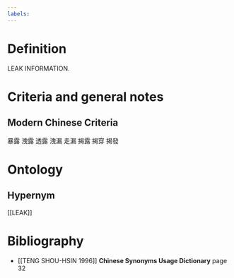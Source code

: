 ```yaml
---
labels: 
---
```


# Definition
LEAK INFORMATION.
# Criteria and general notes
## Modern Chinese Criteria
暴露
洩露
透露
洩漏
走漏
揭露
揭穿
揭發
# Ontology

## Hypernym
[[LEAK]]
# Bibliography
- [[TENG SHOU-HSIN 1996]]
**Chinese Synonyms Usage Dictionary** page 32
